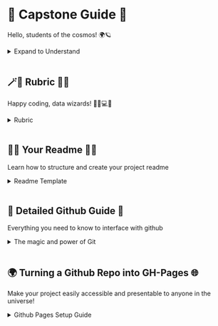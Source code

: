 <!DOCTYPE html>
<html>
<head>
  <title>🚀 Capstone Guide 🤖</title>
</head>
<body>
<h1>🚀 Capstone Guide 🤖</h1>
<p>Hello, students of the cosmos! 🌍🪐</p>

<details>
<summary> Expand to Understand </summary>
  
  <br>
  <p>In this repository, you'll find several resources to guide you along your journey:</p>
  <br>

  <ul>
    <li>📜 A detailed <strong>Rubric</strong> with our project expectations and grading criteria.</li>
    <li>🧙‍♀️ A <strong>README.md Template</strong> to help you create a thorough and concise project description.</li>
    <li>🤖 Clear <strong>Instructions for Pushing to Github</strong> to ensure your work is shared and preserved.</li>
    <li>🌍 A simple guide on <strong>Turning a Github Repo into GH-Pages</strong>, making your project easily accessible and presentable to anyone in the universe!</li>
  </ul>

   <br>

  <p>Please read through all the materials carefully. As always, don't hesitate to ask questions if anything is unclear—we're here to help. Most importantly, remember that this project is a chance for you to showcase your learning and creativity. So, be bold, have fun, and reach for the stars!</p>

</details>
<br>

<h2>🪄💫 Rubric 🌟🔮</h2>
<p>Happy coding, data wizards! 🧙‍♀️💻🔮</p>

<details>
<summary> Rubric </summary>

<h3>Project Understanding and Implementation (40 points)</h3>
<ul>
  <li>[ ] Demonstrates a clear understanding of the statistical methods used in the project (10 points)</li>
  <li>[ ] Applies appropriate statistical techniques to analyze the data (15 points)</li>
  <li>[ ] Implements the analysis in R or Python with correct usage of relevant libraries (15 points)</li>
</ul>

<h3>Communication of Findings (30 points)</h3>
<ul>
  <li>[ ] Provides a thorough and concise project description in the README.md file (10 points)</li>
  <li>[ ] Clearly explains the data used and its relevance to the project (5 points)</li>
  <li>[ ] Describes the analysis conducted and the results obtained (10 points)</li>
  <li>[ ] Presents clear conclusions based on the analysis (5 points)</li>
</ul>

<h3>Version Control and Project Management (30 points)</h3>
<ul>
  <li>[ ] Utilizes Git for version control and pushes regular commits (10 points)</li>
  <li>[ ] Maintains a well-organized project structure with appropriate file naming and documentation (10 points)</li>
  <li>[ ] Collaborates effectively on GitHub, demonstrating the ability to clone, pull, and push changes (10 points)</li>
</ul>

</details>

<br>
  
<h2>🧙‍♀️ Your Readme 🧙‍♀️</h2>
 
<p>Learn how to structure and create your project readme</p>
 
<details>
<summary> Readme Template </summary>
   
<h1>🌠 Project Title</h1>

<h2>🚀 Introduction</h2>

<p>Describe the goal of your project here.</p>

<h2>🧩 Dependencies</h2>

<ul>
  <li>R (version)</li>
  <li>R packages: dplyr, ggplot2, etc.</li>
</ul>

<h2>📊 Data</h2>

<p>Describe your data here.</p>

<h2>🔬 Analysis</h2>

<p>Describe your analysis here.</p>

<h2>📈 Results</h2>

<p>Describe your results here.</p>

<h2>💡 Conclusion</h2>

<p>What conclusions can be drawn from your analysis?</p>

<h2>🎬 Example Run</h2>

<p>Explain how to run an example of your project.</p>
  
</details>

<br>

<h2>🔬 Detailed Github Guide 🔬</h2>
<p>Everything you need to know to interface with github</p>
  
<details>
<summary> The magic and power of Git </summary>
  
<h2>🤖 Instructions for Pushing to Github 🌌</h2>

<p>Follow these steps to push your project to Github:</p>

<ol>
  <li>📍 <strong>Navigate to your local project in your terminal</strong></li>
    <p>Open your terminal or command prompt and use the <code>cd</code> command to navigate to the directory where your project is located.</p>
    <pre><code>cd path/to/your/project</code></pre>
  <li>📚 <strong>Initialize a Git repository</strong></li>
    <p>Initialize a new Git repository in your project directory.</p>
    <pre><code>git init</code></pre>
  <li>➕ <strong>Add all project files</strong></li>
    <p>Use the <code>git add</code> command to stage all the files in your project for commit. The <code>.</code> tells Git to add all the files in the current directory.</p>
    <pre><code>git add .</code></pre>
  <li>✍️ <strong>Commit your files</strong></li>
    <p>Commit the staged files. This is like creating a snapshot of your project at this point in time.</p>
    <pre><code>git commit -m "Initial commit"</code></pre>
  <li>🌐 <strong>Create a new repository on GitHub</strong></li>
    <p>Navigate to <a href="https://github.com">GitHub</a> in your web browser and create a new repository. Do not initialize the new repository with a README, .gitignore, or License. We will push these files from our local repository.</p>
  <li>🔄 <strong>Add the remote repository</strong></li>
    <p>Back in your terminal, use the <code>git remote add</code> command to link your local repository to the remote repository on GitHub. Replace <code>[Your GitHub Repo URL]</code> with the URL of your new GitHub repository.</p>
    <pre><code>git remote add origin [Your GitHub Repo URL]</code></pre>
  <li>⬆️ <strong>Push your code</strong></li>
    <p>Use the <code>git push</code> command to push your local commits to the remote repository on GitHub.</p>
    <pre><code>git push -u origin master</code></pre>
</ol>

<p>Congratulations! 🎉 Your project is now on GitHub!</p>
  
<p>To be done via the terminal:</p>

<ol>
  <li>Make sure you are in the project's root directory in your terminal.</li>
  <li>Run the following commands:</li>
</ol>

<pre><code>git init
git add .
git commit -m "Initial commit"
git remote add origin [Your GitHub Repo URL]
git push -u origin master</code></pre>
  
<p>That's it! Your project should now be available on your GitHub repository.</p>
  
</details>

<br>

<h2>🌍 Turning a Github Repo into GH-Pages 🌐</h2>
<p>Make your project easily accessible and presentable to anyone in the universe!</p>

<details>
<summary> Github Pages Setup Guide </summary>
   
<p>To turn your GitHub repository into a live website using GitHub Pages, follow these steps:</p>

<ol>
  <li>📁 <strong>Create a new branch</strong></li>
    <p>In your repository on GitHub, create a new branch called <code>gh-pages</code>.</p>
  <li>🔧 <strong>Configure branch settings</strong></li>
    <p>In the repository settings, go to the "Branches" section and set the default branch to <code>gh-pages</code>.</p>
  <li>🔃 <strong>Push your changes</strong></li>
    <p>In your local project, switch to the <code>gh-pages</code> branch and push it to GitHub.</p>
    <pre><code>git checkout -b gh-pages
git push origin gh-pages</code></pre>
  <li>🌐 <strong>Access your site</strong></li>
    <p>Your site should now be accessible at <code>https://[your-username].github.io/[your-repository-name]/</code>.</p>
  <li>🌟 <strong>Custom domain (optional)</strong></li>
    <p>If you have a custom domain, you can set it up in the repository settings. Follow the instructions provided by GitHub to configure your DNS settings.</p>
</ol>

<p>That's it! Your project is now live on GitHub Pages!</p>
  
</details>

</body>
</html>
